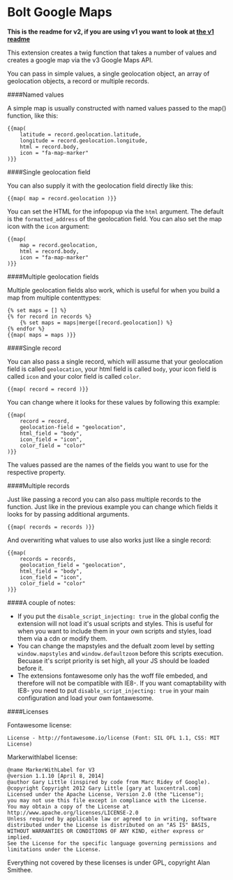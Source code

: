 Bolt Google Maps
================================

**This is the readme for v2, if you are using v1 you want to look at [the v1 readme](readme.v1.md)**


This extension creates a twig function that takes a number of values and creates a google map via the v3 Google Maps API.

You can pass in simple values, a single geolocation object, an array of geolocation objects, a record or multiple records.

####Named values

A simple map is usually constructed with named values passed to the map() function, like this:

    {{map(
        latitude = record.geolocation.latitude,
        longitude = record.geolocation.longitude,
        html = record.body,
        icon = "fa-map-marker"
    )}}

####Single geolocation field

You can also supply it with the geolocation field directly like this:

    {{map( map = record.geolocation )}}

You can set the HTML for the infopopup via the `html` argument. The default is the `formatted_address` of the geolocation field. You can also set the map icon with the `icon` argument:

    {{map(
        map = record.geolocation,
        html = record.body,
        icon = "fa-map-marker"
    )}}

####Multiple geolocation fields

Multiple geolocation fields also work, which is useful for when you build a map from multiple contenttypes:

    {% set maps = [] %}
    {% for record in records %}
        {% set maps = maps|merge([record.geolocation]) %}
    {% endfor %}
    {{map( maps = maps )}}

####Single record

You can also pass a single record, which will assume that your geolocation field is called `geolocation`, your html field is called `body`, your icon field is called `icon` and your color field is called `color`.

    {{map( record = record )}}
    
You can change where it looks for these values by following this example:

    {{map(
        record = record,
        geolocation-field = "geolocation",
        html_field = "body",
        icon_field = "icon",
        color_field = "color"
    )}}
    
The values passed are the names of the fields you want to use for the respective property.

####Multiple records

Just like passing a record you can also pass multiple records to the function. Just like in the previous example you can change which fields it looks for by passing additional arguments.

    {{map( records = records )}}

And overwriting what values to use also works just like a single record:

    {{map(
        records = records,
        geolocation_field = "geolocation",
        html_field = "body",
        icon_field = "icon",
        color_field = "color"
    )}}

####A couple of notes:

 - If you put the `disable_script_injecting: true` in the global config the extension will not load it's usual scripts and styles. This is useful for when you want to include them in your own scripts and styles, load them via a cdn or modify them.
 - You can change the mapstyles and the defualt zoom level by setting `window.mapstyles` and `window.defaultzoom` before this scripts execution. Becuase it's script priority is set high, all your JS should be loaded before it.
 - The extensions fontawesome only has the woff file embeded, and therefore will not be compatible with IE8-. If you want comaptability with IE8- you need to put `disable_script_injecting: true` in your main configuration and load your own fontawesome.

####Licenses

Fontawesome license: 

    License - http://fontawesome.io/license (Font: SIL OFL 1.1, CSS: MIT License)

Markerwithlabel license:

    @name MarkerWithLabel for V3
    @version 1.1.10 [April 8, 2014]
    @author Gary Little (inspired by code from Marc Ridey of Google).
    @copyright Copyright 2012 Gary Little [gary at luxcentral.com]
    Licensed under the Apache License, Version 2.0 (the "License");
    you may not use this file except in compliance with the License.
    You may obtain a copy of the License at
    http://www.apache.org/licenses/LICENSE-2.0
    Unless required by applicable law or agreed to in writing, software
    distributed under the License is distributed on an "AS IS" BASIS,
    WITHOUT WARRANTIES OR CONDITIONS OF ANY KIND, either express or implied.
    See the License for the specific language governing permissions and
    limitations under the License.

Everything not covered by these licenses is under GPL, copyright Alan Smithee.
